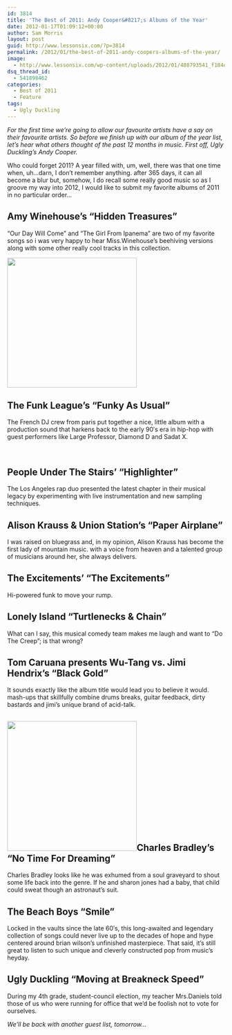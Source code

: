 ```yaml
---
id: 3814
title: 'The Best of 2011: Andy Cooper&#8217;s Albums of the Year'
date: 2012-01-17T01:09:12+00:00
author: Sam Morris
layout: post
guid: http://www.lessonsix.com/?p=3814
permalink: /2012/01/the-best-of-2011-andy-coopers-albums-of-the-year/
image:
  - http://www.lessonsix.com/wp-content/uploads/2012/01/488793541_f184ddb046_z.jpeg
dsq_thread_id:
  - 541898462
categories:
  - Best of 2011
  - Feature
tags:
  - Ugly Duckling
---
```

_For the first time we&#8217;re going to allow our favourite artists have a say on their favourite artists. So before we finish up with our album of the year list, let&#8217;s hear what others thought of the past 12 months in music. First off, Ugly Duckling&#8217;s Andy Cooper._

Who could forget 2011? A year filled with, um, well, there was that one time when, uh&#8230;darn, I don&#8217;t remember anything. after 365 days, it can all become a blur but, somehow, I do recall some really good music so as I groove my way into 2012, I would like to submit my favorite albums of 2011 in no particular order&#8230;

<!--more-->

## Amy Winehouse&#8217;s &#8220;Hidden Treasures&#8221;

&#8220;Our Day Will Come&#8221; and &#8220;The Girl From Ipanema&#8221; are two of my favorite songs so i was very happy to hear Miss.Winehouse&#8217;s beehiving versions along with some other really cool tracks in this collection.

<img class="alignleft size-medium wp-image-3824" title="FunkLeague-AlbumFRONT" src="http://www.lessonsix.com/wp-content/uploads/2012/01/FunkLeague-AlbumFRONT-300x300.jpg" alt="" width="300" height="300" />

## The Funk League&#8217;s &#8220;Funky As Usual&#8221;

The French DJ crew from paris put together a nice, little album with a production sound that harkens back to the early 90&#8242;s era in hip-hop with guest performers like Large Professor, Diamond D and Sadat X.

&nbsp;

## People Under The Stairs&#8217; &#8220;Highlighter&#8221;

The Los Angeles rap duo presented the latest chapter in their musical legacy by experimenting with live instrumentation and new sampling techniques.

## Alison Krauss & Union Station&#8217;s &#8220;Paper Airplane&#8221;

I was raised on bluegrass and, in my opinion, Alison Krauss has become the first lady of mountain music. with a voice from heaven and a talented group of musicians around her, she always delivers.

## The Excitements&#8217; &#8220;The Excitements&#8221;

Hi-powered funk to move your rump.



## Lonely Island &#8220;Turtlenecks & Chain&#8221;

What can I say, this musical comedy team makes me laugh and want to &#8220;Do The Creep&#8221;; is that wrong?

## Tom Caruana presents Wu-Tang vs. Jimi Hendrix&#8217;s &#8220;Black Gold&#8221;

It sounds exactly like the album title would lead you to believe it would. mash-ups that skillfully combine drums breaks, guitar feedback, dirty bastards and jimi&#8217;s unique brand of acid-talk.

## <img class="alignright size-medium wp-image-3830" title="Charles_Bradley-No_Time_For_Dreaming_b" src="http://www.lessonsix.com/wp-content/uploads/2012/01/Charles_Bradley-No_Time_For_Dreaming_b-300x300.jpg" alt="" width="300" height="300" />Charles Bradley&#8217;s &#8220;No Time For Dreaming&#8221;

Charles Bradley looks like he was exhumed from a soul graveyard to shout some life back into the genre. If he and sharon jones had a baby, that child could sweat though an astronaut&#8217;s suit.

## The Beach Boys &#8220;Smile&#8221;

Locked in the vaults since the late 60&#8242;s, this long-awaited and legendary collection of songs could never live up to the decades of hope and hype centered around brian wilson&#8217;s unfinished masterpiece. That said, it&#8217;s still great to listen to such unique and cleverly constructed pop from music&#8217;s heyday.

## Ugly Duckling &#8220;Moving at Breakneck Speed&#8221;

During my 4th grade, student-council election, my teacher Mrs.Daniels told those of us who were running for office that we&#8217;d be foolish not to vote for ourselves.



_We&#8217;ll be back with another guest list, tomorrow&#8230;_